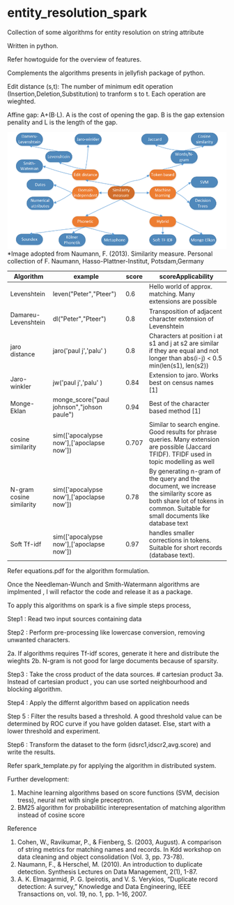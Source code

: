 # entity_resolution_spark
Collection of some algorithms for entity resolution on string attribute

Written in python. 

Refer howtoguide for the overview of features. 

Complements the algorithms presents in jellyfish package of python.

Edit distance (s,t): The number of minimum edit operation (Insertion,Deletion,Substitution) to tranform s to t. Each operation are wieghted.<br/>

Affine gap: A+(B⋅L). A is the cost of opening the gap. B is the gap extension penality and L is the length of the gap. <br/>

![Alt text](./Entity_resolution.png "Summary of algorithms")
*Image adopted from Naumann, F. (2013). Similarity measure. Personal collection of F. Naumann, Hasso-Plattner-Institut, Potsdam,Germany


|Algorithm| example|score | scoreApplicability|
|---------|--------|------|---------------|
|Levenshtein|leven("Peter","Pteer")|0.6| Hello world of approx. matching. Many extensions are possible|
|Damareu-Levenshtein|dl("Peter","Pteer")|0.8| Transposition of adjacent character extension of Levenshtein|
|jaro distance| jaro('paul j','palu' )|0.8|Characters at position i at s1 and j at s2 are similar if they are equal and not longer than abs(i-j) < 0.5 min(len(s1), len(s2)) |
|Jaro-winkler|jw('paul j','palu' )| 0.84| Extension to jaro. Works best on census names [1]|
|Monge-Eklan| monge_score("paul johnson","johson paule")|0.94| Best of the character based method [1]|
|cosine similarity| sim(['apocalypse now'],['apoclapse now'])| 0.707| Similar to search engine. Good results for phrase queries. Many extension are possible (Jaccard TFIDF). TFIDF used in topic modelling as well |
|N-gram cosine similarity|sim(['apocalypse now'],['apoclapse now'])|0.78|By generating n-gram of the query and the document, we increase the similarity score as both share lot of tokens in common. Suitable for small documents like database text|
|Soft Tf-idf | sim(['apocalypse now'],['apoclapse now'])|0.97|handles smaller corrections in tokens. Suitable for short records (database text).  |

Refer equations.pdf for the algorithm formulation.

Once the Needleman-Wunch and Smith-Watermann algorithms are implmented , I will refactor the code and release it as a package.

To apply this algorithms on spark is a five simple steps process,

Step1 : Read two input sources containing data

Step2 : Perform pre-processing like lowercase conversion, removing unwanted characters. 

2a. If algorithms requires Tf-idf scores, generate it here and distribute the wieghts
2b. N-gram is not good for large documents because of sparsity.

Step3 : Take the cross product of the data sources. # cartesian product
3a. Instead of cartesian product , you can use sorted neighbourhood and blocking algorithm.

Step4 : Apply the differnt algorithm based on application needs

Step 5 : Filter the results based a threshold. A good threshold value can be determined by ROC curve if you have golden dataset. Else, start with a lower threshold and experiment.

Step6 : Transform the dataset to the form (idsrc1,idscr2,avg.score) and write the results.

Refer spark_template.py for applying the algorithm in distributed system.

Further development:
1. Machine learning algorithms based on score functions (SVM, decision tress), neural net with single preceptron.
2. BM25 algorithm for probabilitic interepresentation of matching algorithm instead of cosine score

Reference
1. Cohen, W., Ravikumar, P., & Fienberg, S. (2003, August). A comparison of string metrics for matching names and records. In Kdd workshop on data cleaning and object consolidation (Vol. 3, pp. 73-78).<br/>
2. Naumann, F., & Herschel, M. (2010). An introduction to duplicate detection. Synthesis Lectures on Data Management, 2(1), 1-87.<br/>
3. A. K. Elmagarmid, P. G. Ipeirotis, and V. S. Verykios, “Duplicate record detection: A survey,”
Knowledge and Data Engineering, IEEE Transactions on, vol. 19, no. 1, pp. 1–16, 2007.

